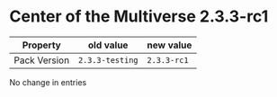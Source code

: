 # Center of the Multiverse 2.3.3-rc1

Property | old value | new value
---|---|---
Pack Version | `2.3.3-testing` | `2.3.3-rc1`

No change in entries




